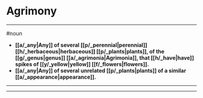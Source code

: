 # Agrimony
---
#noun
- **[[a/_any|Any]] of several [[p/_perennial|perennial]] [[h/_herbaceous|herbaceous]] [[p/_plants|plants]], of the [[g/_genus|genus]] [[a/_agrimonia|Agrimonia]], that [[h/_have|have]] spikes of [[y/_yellow|yellow]] [[f/_flowers|flowers]].**
- **[[a/_any|Any]] of several unrelated [[p/_plants|plants]] of a similar [[a/_appearance|appearance]].**
---
---
